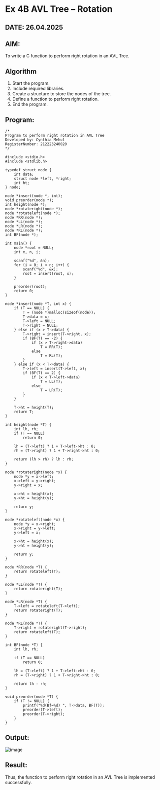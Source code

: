 # Ex 4B AVL Tree – Rotation
## DATE: 26.04.2025
## AIM:
To write a C function to perform right rotation in an AVL Tree.

## Algorithm
1. Start the program.
2. Include required libraries.
3. Create a structure to store the nodes of the tree.
4. Define a function to perform right rotation.
5. End the program.

## Program:
```
/*
Program to perform right rotation in AVL Tree
Developed by: Cynthia Mehul
RegisterNumber: 212223240020
*/

#include <stdio.h>
#include <stdlib.h>

typedef struct node {
    int data;
    struct node *left, *right;
    int ht;
} node;

node *insert(node *, int);
void preorder(node *);
int height(node *);
node *rotateright(node *);
node *rotateleft(node *);
node *RR(node *);
node *LL(node *);
node *LR(node *);
node *RL(node *);
int BF(node *);

int main() {
    node *root = NULL;
    int x, n, i;

    scanf("%d", &n);
    for (i = 0; i < n; i++) {
        scanf("%d", &x);
        root = insert(root, x);
    }

    preorder(root);
    return 0;
}

node *insert(node *T, int x) {
    if (T == NULL) {
        T = (node *)malloc(sizeof(node));
        T->data = x;
        T->left = NULL;
        T->right = NULL;
    } else if (x > T->data) {
        T->right = insert(T->right, x);
        if (BF(T) == -2) {
            if (x > T->right->data)
                T = RR(T);
            else
                T = RL(T);
        }
    } else if (x < T->data) {
        T->left = insert(T->left, x);
        if (BF(T) == 2) {
            if (x < T->left->data)
                T = LL(T);
            else
                T = LR(T);
        }
    }

    T->ht = height(T);
    return T;
}

int height(node *T) {
    int lh, rh;
    if (T == NULL)
        return 0;

    lh = (T->left) ? 1 + T->left->ht : 0;
    rh = (T->right) ? 1 + T->right->ht : 0;

    return (lh > rh) ? lh : rh;
}

node *rotateright(node *x) {
    node *y = x->left;
    x->left = y->right;
    y->right = x;

    x->ht = height(x);
    y->ht = height(y);

    return y;
}

node *rotateleft(node *x) {
    node *y = x->right;
    x->right = y->left;
    y->left = x;

    x->ht = height(x);
    y->ht = height(y);

    return y;
}

node *RR(node *T) {
    return rotateleft(T);
}

node *LL(node *T) {
    return rotateright(T);
}

node *LR(node *T) {
    T->left = rotateleft(T->left);
    return rotateright(T);
}

node *RL(node *T) {
    T->right = rotateright(T->right);
    return rotateleft(T);
}

int BF(node *T) {
    int lh, rh;

    if (T == NULL)
        return 0;

    lh = (T->left) ? 1 + T->left->ht : 0;
    rh = (T->right) ? 1 + T->right->ht : 0;

    return lh - rh;
}

void preorder(node *T) {
    if (T != NULL) {
        printf("%d(Bf=%d) ", T->data, BF(T));
        preorder(T->left);
        preorder(T->right);
    }
}

```

## Output:

![image](https://github.com/user-attachments/assets/534ee8cf-1ce1-41a0-8f2c-e92be91d9f25)

## Result:
Thus, the function to perform right rotation in an AVL Tree is implemented successfully.
